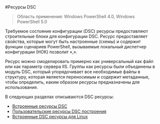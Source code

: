#Ресурсы DSC

> Область применения: Windows PowerShell 4.0, Windows PowerShell 5.0

Требуемое состояние конфигурации (DSC) ресурсы предоставляют строительные блоки для конфигурации DSC. Ресурс предоставляет свойства, которые могут быть настроенные (схемы) и содержит функции сценариев PowerShell, вызываемые локальный диспетчер конфигурации (НОК) позволит «,».

Ресурс можно смоделировать примерно как универсальный как файл или как параметр сервера IIS. Группы как ресурсы были объединены в модуль DSC, который упорядочивает все необходимые файлы в структуру, которая является переносимым и содержит метаданные, чтобы определить, каким образом ресурсы предназначены для использования.

В следующих разделах описываются DSC ресурсы:

- [Встроенные ресурсы DSC](builtInResource.md)
- [Пользовательские ресурсы DSC построения](authoringResource.md)
- [Встроенные DSC ресурсы для Linux](lnxBuiltInResources.md)



